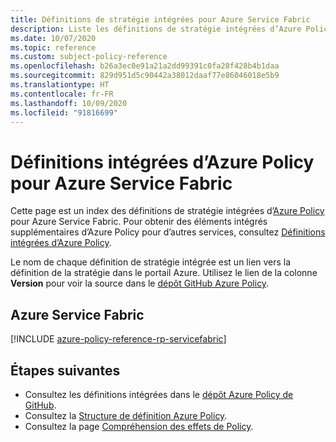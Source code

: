 ```yaml
---
title: Définitions de stratégie intégrées pour Azure Service Fabric
description: Liste les définitions de stratégie intégrées d’Azure Policy pour Azure Service Fabric. Ces définitions de stratégie intégrées fournissent des approches courantes pour la gestion de vos ressources Azure.
ms.date: 10/07/2020
ms.topic: reference
ms.custom: subject-policy-reference
ms.openlocfilehash: b26a3ec0e91a21a2dd99391c0fa28f428b4b1daa
ms.sourcegitcommit: 829d951d5c90442a38012daaf77e86046018e5b9
ms.translationtype: HT
ms.contentlocale: fr-FR
ms.lasthandoff: 10/09/2020
ms.locfileid: "91816699"
---
```

# <a name="azure-policy-built-in-definitions-for-azure-service-fabric"></a>Définitions intégrées d’Azure Policy pour Azure Service Fabric

Cette page est un index des définitions de stratégie intégrées d’[Azure Policy](../governance/policy/overview.md) pour Azure Service Fabric. Pour obtenir des éléments intégrés supplémentaires d’Azure Policy pour d’autres services, consultez [Définitions intégrées d’Azure Policy](../governance/policy/samples/built-in-policies.md).

Le nom de chaque définition de stratégie intégrée est un lien vers la définition de la stratégie dans le portail Azure. Utilisez le lien de la colonne **Version** pour voir la source dans le [dépôt GitHub Azure Policy](https://github.com/Azure/azure-policy).

## <a name="azure-service-fabric"></a>Azure Service Fabric

[!INCLUDE [azure-policy-reference-rp-servicefabric](../../includes/policy/reference/byrp/microsoft.servicefabric.md)]

## <a name="next-steps"></a>Étapes suivantes

- Consultez les définitions intégrées dans le [dépôt Azure Policy de GitHub](https://github.com/Azure/azure-policy).
- Consultez la [Structure de définition Azure Policy](../governance/policy/concepts/definition-structure.md).
- Consultez la page [Compréhension des effets de Policy](../governance/policy/concepts/effects.md).
